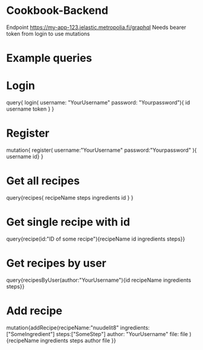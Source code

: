# Cookbook-Backend

Endpoint https://my-app-123.jelastic.metropolia.fi/graphql
Needs bearer token from login to use mutations
# Example queries

# Login
query{
  login(
    username: "YourUsername"
  	password: "Yourpassword"){
    id
  username
    token
  }
}

# Register
mutation{
  register(
  username:"YourUsername"
  password:"Yourpassword"
	){
    username
  	id}
}

# Get all recipes
query{recipes{
  recipeName
  steps
  ingredients
  id
}
}
# Get single recipe with id
query{recipe(id:"ID of some recipe"){recipeName id ingredients steps}}

# Get recipes by user
query{recipesByUser(author:"YourUsername"){id recipeName ingredients steps}}
# Add recipe
mutation{addRecipe(recipeName:"nuudelit8"
  ingredients:["SomeIngredient"]
  steps:["SomeStep"]
	author: "YourUsername"
  file: file
){recipeName ingredients steps author file }}
